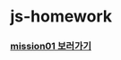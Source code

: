 # js-homework

### [mission01 보러가기](https://github.com/kimchoongman/js-homework/tree/main/mission01/naver_login)
